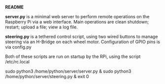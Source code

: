 **README**

**server.py** is a minimal web server to perform remote operations on the Raspberry Pi via a web interface. Main operations are clean shutdown; restart; upload a file; view a log file.

**steering.py** is a tethered control script, using two wired buttons to manage steering via an H-Bridge on each wheel motor. Configuration of GPIO pins is via config.py

Both of these scripts are run on startup by the RPi, using the script /etc/rc.local

   sudo python3 /home/python/server/server.py &
   sudo python3 /home/python/server/steering.py &
   exit 0

